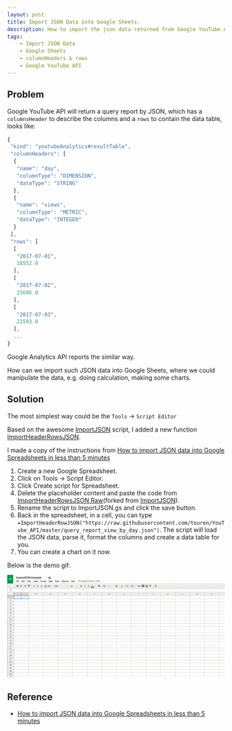 ```yaml
---
layout: post
title: Import JSON Data into Google Sheets.
description: How to import the json data returned from Google YouTube API into a Google Spreadsheet.
tags: 
    - Import JSON Data
    - Google Sheets
    - columnHeaders & rows
    - Google YouTube API
---
```


## Problem
Google YouTube API will return a query report by JSON, which has a `columnsHeader` to describe the columns and a `rows` to contain the data table, looks like:
```javascript
{
 "kind": "youtubeAnalytics#resultTable",
 "columnHeaders": [
  {
   "name": "day",
   "columnType": "DIMENSION",
   "dataType": "STRING"
  },
  {
   "name": "views",
   "columnType": "METRIC",
   "dataType": "INTEGER"
  }
 ],
 "rows": [
  [
   "2017-07-01",
   18552.0
  ],
  [
   "2017-07-02",
   15696.0
  ],
  [
   "2017-07-03",
   21593.0
  ],
  ...
}
```

Google Analytics API reports the similar way. 

How can we import such JSON data into Google Sheets, where we could manipulate the data, e.g. doing calculation, making some charts.

## Solution
The most simplest way could be the `Tools` -> `Script Editor`

Based on the awesome [ImportJSON] script, I added a new function [ImportHeaderRowsJSON].

I made a copy of the instructions from [How to import JSON data into Google Spreadsheets in less than 5 minutes]

1. Create a new Google Spreadsheet.
1. Click on Tools -> Script Editor.
1. Click Create script for Spreadsheet.
1. Delete the placeholder content and paste the code from [ImportHeaderRowsJSON Raw](forked from [ImportJSON]).
1. Rename the script to ImportJSON.gs and click the save button.
1. Back in the spreadsheet, in a cell, you can type `=ImportHeaderRowJSON("https://raw.githubusercontent.com/touren/YouTube_API/master/query_report_view_by_day.json")`. The script will load the JSON data, parse it, format the columns and create a data table for you.
1. You can create a chart on it now.

Below is the demo gif:

![Import Demo][Demo]


## Reference
* [How to import JSON data into Google Spreadsheets in less than 5 minutes]

[How to import JSON data into Google Spreadsheets in less than 5 minutes]: https://medium.com/@paulgambill/how-to-import-json-data-into-google-spreadsheets-in-less-than-5-minutes-a3fede1a014a

[ImportHeaderRowsJSON Raw]: https://raw.githubusercontent.com/touren/YouTube_API/master/importJSON.gs
[ImportHeaderRowsJSON]: https://github.com/touren/YouTube_API/blob/master/importJSON.gs#L99
[ImportJSON]: https://gist.github.com/chrislkeller/5719258
[Demo]: /assets/images/import_json_into_google_sheets/importJSON.gif "Demo GIF"

